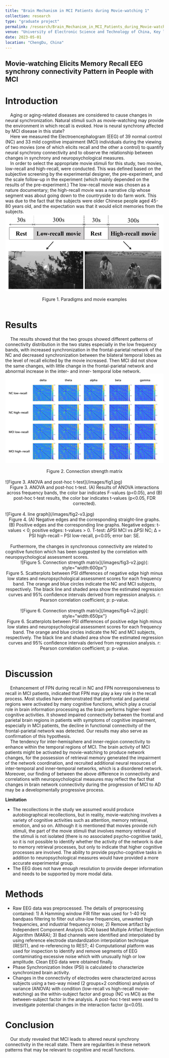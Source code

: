 ```yaml
---
title: "Brain Mechanism in MCI Patients during Movie-watching 1"
collection: research
type: "graduate project"
permalink: /research/Brain_Mechanism_in_MCI_Patients_during_Movie-watching_1
venue: "University of Electronic Science and Technology of China, Key laboratory for Neuroinformation of Ministry of Education"
date: 2023-05-01
location: "ChengDu, China"
---
```


Movie-watching Elicits Memory Recall EEG synchrony connectivity Pattern in People with MCI
------

Introduction
======
&nbsp;&nbsp;&nbsp;&nbsp;Aging or aging-related diseases are considered to cause changes in neural synchronization. Natural stimuli such as movie-watching may provide the environment in which recall is evoked. How is neural synchrony affected by MCI disease in this state? <br>
&nbsp;&nbsp;&nbsp;&nbsp;Here we measured the Electroencephalogram (EEG) of 39 normal control (NC) and 33 mild cognitive impairment (MCI) individuals during the viewing of two movies (one of which elicits recall and the other a control) to quantify neural synchrony connectivity and to observe the relationship between changes in synchrony and neuropsychological measures. <br>
&nbsp;&nbsp;&nbsp;&nbsp;In order to select the appropriate movie stimuli for this study, two movies, low-recall and high-recall, were conducted. This was defined based on the subjective screening by the experimental designer, the pre-experiment, and the scale follow-up in the experiment (which mainly depended on the results of the pre-experiment.) The low-recall movie was chosen as a nature documentary; the high-recall movie was a narrative clip whose segment was about going down to the countryside to do farm work. This was due to the fact that the subjects were older Chinese people aged 45-80 years old, and the expectation was that it would elicit memories from the subjects.
![Figure 1. Paradigms and movie examples](/images/peradigms.jpg)
<div style="text-align: center;">
  Figure 1. Paradigms and movie examples
</div>
<br>

Results
======
&nbsp;&nbsp;&nbsp;&nbsp;The results showed that the two groups showed different patterns of connectivity distribution in the two states especially in the low frequency bands, with increased synchronization in the frontal-parietal network of the NC and decreased synchronization between the bilateral temporal lobes as the level of recall elicited by the movie increased. Then MCI did not show the same changes, with little change in the frontal-parietal network and abnormal increase in the inter- and inner- temporal lobe network.
<br>
![Figure 2. Connection strength matrix](/images/single.jpg)
<div style="text-align: center;">
  Figure 2. Connection strength matrix
</div>
<br>
![Figure 3. ANOVA and post-hoc t-test](/images/fig1.jpg)
<div style="text-align: center;">
  Figure 3. ANOVA and post-hoc t-test. (A) Results of ANOVA interactions across frequency bands, the color bar indicates F-values (p<0.05), and (B) post-hoc t-test results, the color bar indicates t-values (p<0.05, FDR corrected).
</div>
<br>
![Figure 4. line graph](/images/fig2-v3.jpg)
<div style="text-align: center;">
  Figure 4. (A) Negative edges and the corresponding straight-line graphs. (B) Positive edges and the corresponding line graphs. Negative edges: t-values < 0; positive edges: t-values > 0. T-test: ΔPSI MCI vs ΔPSI NC; Δ = PSI high-recall – PSI low-recall, p<0.05; error bar: SE.
</div>
<br>
&nbsp;&nbsp;&nbsp;&nbsp;Furthermore, the changes in synchronous connectivity are related to cognitive function which has been suggested by the correlation with neuropsychological assessment scores.
<br>
<div style="text-align: center;">
![Figure 5. Connection strength matrix](/images/fig3-v2.jpg){: style="width:600px"}
</div>
<div style="text-align: center;">
  Figure 5. Scatterplots between PSI differences of negative edge high minus low states and neuropsychological assessment scores for each frequency band. The orange and blue circles indicate the NC and MCI subjects, respectively. The black line and shaded area show the estimated regression curves and 95% confidence intervals derived from regression analysis. r: Pearson correlation coefficient; p: p-value.
</div>
<br>
<div style="text-align: center;">
  ![Figure 6. Connection strength matrix](/images/fig4-v2.jpg){: style="width:650px"}
</div>
<div style="text-align: center;">
  Figure 6. Scatterplots between PSI differences of positive edge high minus low states and neuropsychological assessment scores for each frequency band. The orange and blue circles indicate the NC and MCI subjects, respectively. The black line and shaded area show the estimated regression curves and 95% confidence intervals derived from regression analysis. r: Pearson correlation coefficient; p: p-value.
</div>
<br>

Discussion
======
&nbsp;&nbsp;&nbsp;&nbsp;Enhancement of FPN during recall in NC and FPN nonresponsiveness to recall in MCI patients, indicated that FPN may play a key role in the recall process. Most studies have demonstrated that prefrontal and parietal regions were activated by many cognitive functions, which play a crucial role in brain information processing as the brain performs higher-level cognitive activities. It showed impaired connectivity between the frontal and parietal brain regions in patients with symptoms of cognitive impairment, especially in MCI patients, the decline in functional connectivity of the frontal-parietal network was detected. Our results may also serve as confirmation of this hypothesis. <br>
&nbsp;&nbsp;&nbsp;&nbsp;The tendency for inter-hemisphere and inner-region connectivity to enhance within the temporal regions of MCI. The brain activity of MCI patients might be activated by movie-watching to produce network changes, for the possession of retrieval memory generated the impairment of the network coordination, and recruited additional neural resources of inter-temporal and inner-temporal networks, which is a disordered network. <br>
Moreover, our finding of between the above difference in connectivity and correlations with neuropsychological measures may reflect the fact that changes in brain network connectivity during the progression of MCI to AD may be a developmentally progressive process.

**Limitation**

- The recollections in the study we assumed would produce autobiographical recollections, but in reality, movie-watching involves a variety of cognitive activities such as attention, memory retrieval, emotion, and so on. Although it is mentioned that movies provide rich stimuli, the part of the movie stimuli that involves memory retrieval of the stimuli is not isolated (there is no associated psycho-cognitive task), so it is not possible to identify whether the activity of the network is due to memory retrieval processes, but only to indicate that higher cognitive processes are involved. The ability to provide psycho-cognitive tasks in addition to neuropsychological measures would have provided a more accurate experimental group. <br>
- The EEG does not have enough resolution to provide deeper information and needs to be supported by more modal data. <br>

Methods
======
- Raw EEG data was preprocessed. The details of preprocessing contained: 1) A Hamming window FIR filter was used for 1-40 Hz bandpass filtering to filter out ultra-low frequencies, unwanted high frequencies, and industrial frequency noise; 2) Remove artifact by Independent Component Analysis (ICA) based Multiple Artifact Rejection Algorithm (MARA); 3) Bad channels were identified and interpolated by using reference electrode standardization interpolation technique (RESIT), and re-referencing to REST; 4) Computational platform was used for inspection to identify and remove segments of EEG contaminating excessive noise which with unusually high or low amplitude. Clean EEG data were obtained finally. <br>
- Phase Synchronization Index (PSI) is calculated to characterize synchronized brain activity. <br>
- Changes in the connectivity of electrodes were characterized across subjects using a two-way mixed (2 groups×2 conditions) analysis of variance (ANOVA) with condition (low-recall vs high-recall movie-watching) as the within-subject factor and group (NC vs MCI) as the between-subject factor in the analysis. A post-hoc t-test were used to investigate potential changes in the interaction factor (p<0.05).

Conclusion
======
&nbsp;&nbsp;&nbsp;&nbsp;Our study revealed that MCI leads to altered neural synchrony connectivity in the recall state. There are regularities in these network patterns that may be relevant to cognitive and recall functions.
